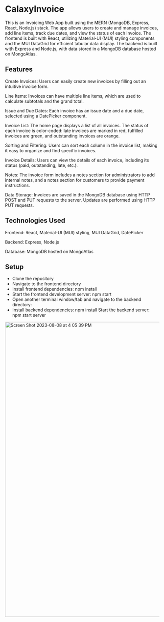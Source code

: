 # CalaxyInvoice

This is an Invoicing Web App built using the MERN (MongoDB, Express, React, Node.js) stack. 
The app allows users to create and manage invoices, add line items, track due dates, and view the status of each invoice.
The frontend is built with React, utilizing Material-UI (MUI) styling components and the MUI DataGrid for efficient tabular data display.
The backend is built with Express and Node.js, with data stored in a MongoDB database hosted on MongoAtlas.

## Features
Create Invoices: Users can easily create new invoices by filling out an intuitive invoice form.

Line Items: Invoices can have multiple line items, which are used to calculate subtotals and the grand total.

Issue and Due Dates: Each invoice has an issue date and a due date, selected using a DatePicker component.

Invoice List: The home page displays a list of all invoices. The status of each invoice is color-coded: late invoices are marked in red, fulfilled invoices are green, and outstanding invoices are orange.

Sorting and Filtering: Users can sort each column in the invoice list, making it easy to organize and find specific invoices.

Invoice Details: Users can view the details of each invoice, including its status (paid, outstanding, late, etc.).

Notes: The invoice form includes a notes section for administrators to add internal notes, and a notes section for customers to provide payment instructions.

Data Storage: Invoices are saved in the MongoDB database using HTTP POST and PUT requests to the server. Updates are performed using HTTP PUT requests.

## Technologies Used
Frontend: React, Material-UI (MUI) styling, MUI DataGrid, DatePicker

Backend: Express, Node.js

Database: MongoDB hosted on MongoAtlas

## Setup
* Clone the repository
* Navigate to the frontend directory
* Install frontend dependencies: npm install
* Start the frontend development server: npm start
* Open another terminal window/tab and navigate to the backend directory: 
* Install backend dependencies: npm install
Start the backend server: npm start server

<img width="961" alt="Screen Shot 2023-08-08 at 4 05 39 PM" src="https://github.com/junjun107/CalaxyInvoice/assets/60997220/89c5517e-d029-46f3-aad0-730e229d35dc">

